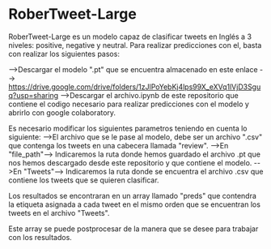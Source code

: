 # RoberTweet-Large

RoberTweet-Large es un modelo capaz de clasificar tweets en Inglés a 3 niveles: positive, negative y neutral. Para realizar predicciones con el, basta con realizar los siguientes pasos:


-->Descargar el modelo ".pt" que se encuentra almacenado en este enlace --> https://drive.google.com/drive/folders/1zJlPoYebKj4lps99X_eXVq1lVjD3Sguq?usp=sharing 
-->Descargar el archivo.ipynb de este repositorio que contiene el codigo necesario para realizar predicciones con el modelo y abrirlo con google colaboratory.

Es necesario modificar los siguientes parametros teniendo en cuenta lo siguiente:
-->El archivo que se le pase al modelo, debe ser un archivo ".csv" que contenga los tweets en una cabecera llamada "review".
-->En "file_path"--> Indicaremos la ruta donde hemos guardado el archivo .pt que nos hemos descargado desde este repositorio y que contiene el modelo.
-->En "Tweets"--> Indicaremos la ruta donde se encuentra el archivo .csv que contiene los tweets que se quieren clasificar.

Los resultados se encontraran en un array llamado "preds" que contendra la etiqueta asignada a cada tweet en el mismo orden que se encuentran los tweets en el archivo "Tweets".

Este array se puede postprocesar de la manera que se desee para trabajar con los resultados.
